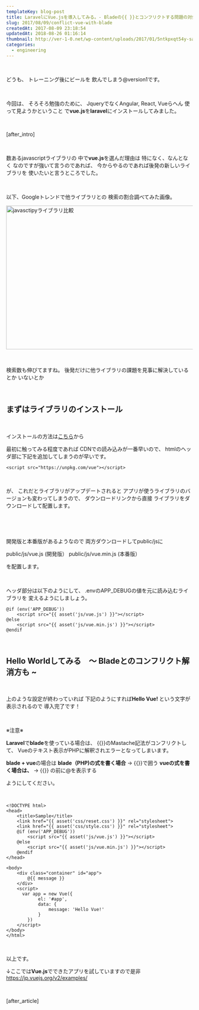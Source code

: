 ```yaml
---
templateKey: blog-post
title: LaravelにVue.jsを導入してみる。- Bladeの{{ }}とコンフリクトする問題の対処 -
slug: 2017/08/09/conflict-vue-with-blade
createdAt: 2017-08-09 23:18:54
updatedAt: 2018-08-26 01:16:14
thumbnail: http://ver-1-0.net/wp-content/uploads/2017/01/5ntkpxqt54y-sai-kiran-anagani.jpg
categories: 
  - engineering
---
```


&nbsp;

どうも、
トレーニング後にビールを
飲んでしまう@version1です。

&nbsp;

今回は、
そろそろ勉強のために、
JqueryでなくAngular, React, Vueらへん
使って見ようかということ
で<strong>vue.js</strong>を<strong>laravel</strong>にインストールしてみました。

&nbsp;

[after_intro]

&nbsp;

数あるjavascriptライブラリの
中で<strong>vue.js</strong>を選んだ理由は
特になく、なんとなく
なのですが強いて言うのであれば、
今からやるのであれば後発の新しいライブラリを
使いたいと言うところでした。

&nbsp;

以下、Googleトレンドで他ライブラリとの
検索の割合調べてみた画像。

<img class="alignnone size-large " src="http://ver-1-0.net/wp-content/uploads/2017/08/Compare-Javasctipt-Library-1024x567.png" alt="javasctipyライブラリ比較" width="700" height="388" />

&nbsp;

検索数も伸びてますね。
後発だけに他ライブラリの課題を見事に解決しているとか
いないとか

&nbsp;
<h2 class="chapter">まずはライブラリのインストール</h2>
&nbsp;

インストールの方法は<a href="https://jp.vuejs.org/v2/guide/installation.html">こちら</a>から

最初に触ってみる程度であれば
CDNでの読み込みが一番早いので、
htmlのヘッダ部に下記を追加してしまうのが早いです。
<pre><code>&lt;script src="https://unpkg.com/vue"&gt;&lt;/script&gt;
</code></pre>
&nbsp;

が、
これだとライブラリがアップデートされると
アプリが使うライブラリのバージョンも変わってしまうので、
ダウンロードリンクから直接
ライブラリをダウンロードして配置します。

&nbsp;

&nbsp;

開発版と本番版があるようなので
両方ダウンロードしてpublic/jsに

public/js/vue.js (開発版）
public/js/vue.min.js (本番版）

を配置します。

&nbsp;

ヘッダ部分は以下のようにして、
.envのAPP_DEBUGの値を元に読み込むライブラリを
変えるようにしましょう。
<pre><code class="language-markup">@if (env('APP_DEBUG'))
    &lt;script src="{{ asset('js/vue.js') }}"&gt;&lt;/script&gt;
@else
    &lt;script src="{{ asset('js/vue.min.js') }}"&gt;&lt;/script&gt;
@endif
</code></pre>
&nbsp;
<h2 class="chapter">Hello Worldしてみる　〜 Bladeとのコンフリクト解消方も ~</h2>
&nbsp;

上のような設定が終わっていれば
下記のようにすれば<strong>Hello Vue! </strong>
という文字が表示されるので
導入完了です！

&nbsp;

※注意※

<strong>Laravel</strong>で<strong>blade</strong>を使っている場合は、
{{}}のMastache記法がコンフリクトして、
Vueのテキスト表示がPHPに解釈されエラーとなってしまいます。

<strong>blade + vue</strong>の場合は
<strong>blade（PHP)の式を書く場合</strong> -&gt; {{}}で囲う
<strong>vueの式を書く場合は、</strong> -&gt; {{}} の前に@を表示する

ようにしてください。

&nbsp;
<pre><code class="language-markup">&lt;!DOCTYPE html&gt;
&lt;head&gt;
    &lt;title&gt;Sample&lt;/title&gt;
    &lt;link href="{{ asset('css/reset.css') }}" rel="stylesheet"&gt;
    &lt;link href="{{ asset('css/style.css') }}" rel="stylesheet"&gt;
    @if (env('APP_DEBUG'))
        &lt;script src="{{ asset('js/vue.js') }}"&gt;&lt;/script&gt;
    @else
        &lt;script src="{{ asset('js/vue.min.js') }}"&gt;&lt;/script&gt;
    @endif
&lt;/head&gt;

&lt;body&gt;
    &lt;div class="container" id="app"&gt;
        @{{ message }}
    &lt;/div&gt;
    &lt;script&gt;
      var app = new Vue({
            el: '#app',
            data: {
                message: 'Hello Vue!'
            }
        })
    &lt;/script&gt;
&lt;/body&gt;
&lt;/html&gt;
</code></pre>
&nbsp;

以上です。

↓ここでは<strong>Vue.js</strong>でできたアプリを試していますので是非
<a href="https://jp.vuejs.org/v2/examples/">https://jp.vuejs.org/v2/examples/</a>

&nbsp;

[after_article]
